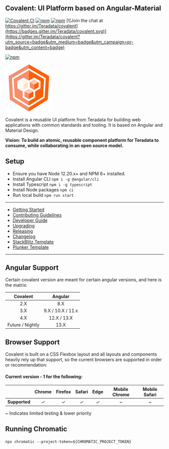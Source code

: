 ## Covalent: UI Platform based on Angular-Material

[![Covalent CI](https://github.com/teradata/covalent/actions/workflows/ci.yml/badge.svg)](https://github.com/teradata/covalent/actions/workflows/ci.yml)
[![npm](https://img.shields.io/npm/v/%40covalent/core.svg)](https://www.npmjs.com/package/@covalent/core)
[![npm](https://img.shields.io/npm/v/%40covalent/core/next.svg)](https://www.npmjs.com/package/@covalent/core/v/next)
[![Join the chat at https://gitter.im/Teradata/covalent](https://badges.gitter.im/Teradata/covalent.svg)](https://gitter.im/Teradata/covalent?utm_source=badge&utm_medium=badge&utm_campaign=pr-badge&utm_content=badge)

[![npm](https://img.shields.io/npm/l/@covalent/core.svg)](LICENSE)

<img alt="Covalent" src="https://raw.githubusercontent.com/Teradata/covalent/main/apps/docs-app/src/assets/icons/covalent.svg" width="150">

Covalent is a reusable UI platform from Teradata for building web applications with common standards and tooling. It is based on Angular and Material Design.

**Vision: To build an atomic, reusable component platform for Teradata to consume, while collaborating in an open source model.**

## Setup

- Ensure you have Node 12.20.x+ and NPM 6+ installed.
- Install Angular CLI `npm i -g @angular/cli`
- Install Typescript `npm i -g typescript`
- Install Node packages `npm ci`
- Run local build `npm run start`

---

- [Getting Started](docs/GETTING_STARTED.md)
- [Contributing Guidelines](docs/CONTRIBUTING.md)
- [Developer Guide](docs/DEVELOPER_GUIDE.md)
- [Upgrading](docs/UPGRADE.md)
- [Releasing](docs/RELEASE.md)
- [Changelog](docs/CHANGELOG.md)
- [StackBlitz Template](https://stackblitz.com/edit/covalent)
- [Plunker Template](http://plnkr.co/edit/XhSrUWBw2RhCkXPoE4fn)

---

## Angular Support

Certain covalent version are meant for certain angular versions, and here is the matrix:

|     Covalent     |      Angular      |
| :--------------: | :---------------: |
|       2.X        |        8.X        |
|       3.X        | 9.X / 10.X / 11.x |
|       4.X        |    12.X / 13.X    |
| Future / Nightly |       13.X        |

## Browser Support

Covalent is built on a CSS Flexbox layout and all layouts and components heavily rely up that support, so the current browsers are supported in order or recommendation:

#### Current version - 1 for the following:

|               | Chrome | Firefox | Safari | Edge | Mobile Chrome | Mobile Safari |
| ------------- | :----: | :-----: | :----: | :--: | :-----------: | :-----------: |
| **Supported** |   ✓    |    ✓    |   ✓    |  ✓   |       ~       |       ~       |

~ Indicates limited testing & lower priority

## Running Chromatic

`npx chromatic --project-token=${CHROMATIC_PROJECT_TOKEN}`
